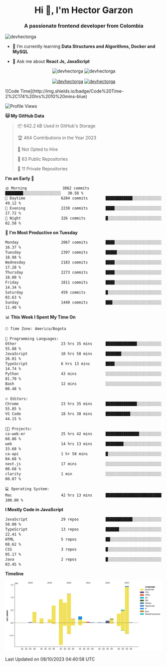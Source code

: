 <h1 align="center">Hi 👋, I'm Hector Garzon</h1>
<h3 align="center">A passionate frontend developer from Colombia</h3>

<p align="left"> <img src="https://komarev.com/ghpvc/?username=devhectorga" alt="devhectorga" /> </p>

- 🌱 I’m currently learning **Data Structures and Algorithms, Docker and MySQL**

- 💬 Ask me about **React Js, JavaScript**

<p align="center"> <img src="https://github-readme-stats.vercel.app/api?username=devhectorga&count_private=true&show_icons=true" alt="devhectorga" /> <img src="https://github-readme-stats.vercel.app/api/top-langs/?username=devhectorga&layout=compact" alt="devhectorga" /></p>

<p align="center">
<a href="https://twitter.com/devhectorga" target="blank"><img align="center" src="https://cdn.jsdelivr.net/npm/simple-icons@3.0.1/icons/twitter.svg" alt="devhectorga" height="20" width="20" /></a>
<a href="https://linkedin.com/in/devhectorga" target="blank"><img align="center" src="https://cdn.jsdelivr.net/npm/simple-icons@3.0.1/icons/linkedin.svg" alt="devhectorga" height="20" width="20" /></a>
</p>
<!--START_SECTION:waka-->
![Code Time](http://img.shields.io/badge/Code%20Time-2%2C174%20hrs%2010%20mins-blue)

![Profile Views](http://img.shields.io/badge/Profile%20Views-0-blue)

**🐱 My GitHub Data** 

> 📦 642.2 kB Used in GitHub's Storage 
 > 
> 🏆 464 Contributions in the Year 2023
 > 
> 🚫 Not Opted to Hire
 > 
> 📜 63 Public Repositories 
 > 
> 🔑 11 Private Repositories 
 > 
**I'm an Early 🐤** 

```text
🌞 Morning                3862 commits        ████████░░░░░░░░░░░░░░░░░   30.58 % 
🌆 Daytime                6204 commits        ████████████░░░░░░░░░░░░░   49.12 % 
🌃 Evening                2238 commits        ████░░░░░░░░░░░░░░░░░░░░░   17.72 % 
🌙 Night                  326 commits         █░░░░░░░░░░░░░░░░░░░░░░░░   02.58 % 
```
📅 **I'm Most Productive on Tuesday** 

```text
Monday                   2067 commits        ████░░░░░░░░░░░░░░░░░░░░░   16.37 % 
Tuesday                  2397 commits        █████░░░░░░░░░░░░░░░░░░░░   18.98 % 
Wednesday                2183 commits        ████░░░░░░░░░░░░░░░░░░░░░   17.28 % 
Thursday                 2273 commits        ████░░░░░░░░░░░░░░░░░░░░░   18.00 % 
Friday                   1811 commits        ████░░░░░░░░░░░░░░░░░░░░░   14.34 % 
Saturday                 459 commits         █░░░░░░░░░░░░░░░░░░░░░░░░   03.63 % 
Sunday                   1440 commits        ███░░░░░░░░░░░░░░░░░░░░░░   11.40 % 
```


📊 **This Week I Spent My Time On** 

```text
🕑︎ Time Zone: America/Bogota

💬 Programming Languages: 
Other                    23 hrs 35 mins      ██████████████░░░░░░░░░░░   55.88 % 
JavaScript               10 hrs 58 mins      ███████░░░░░░░░░░░░░░░░░░   26.01 % 
TypeScript               6 hrs 13 mins       ████░░░░░░░░░░░░░░░░░░░░░   14.74 % 
Python                   43 mins             ░░░░░░░░░░░░░░░░░░░░░░░░░   01.70 % 
Bash                     12 mins             ░░░░░░░░░░░░░░░░░░░░░░░░░   00.48 % 

🔥 Editors: 
Chrome                   23 hrs 35 mins      ██████████████░░░░░░░░░░░   55.85 % 
VS Code                  18 hrs 38 mins      ███████████░░░░░░░░░░░░░░   44.15 % 

🐱‍💻 Projects: 
ca-web-er                25 hrs 42 mins      ███████████████░░░░░░░░░░   60.86 % 
web                      14 hrs 13 mins      ████████░░░░░░░░░░░░░░░░░   33.68 % 
ca-api                   1 hr 58 mins        █░░░░░░░░░░░░░░░░░░░░░░░░   04.68 % 
next.js                  17 mins             ░░░░░░░░░░░░░░░░░░░░░░░░░   00.68 % 
clarity                  1 min               ░░░░░░░░░░░░░░░░░░░░░░░░░   00.07 % 

💻 Operating System: 
Mac                      42 hrs 13 mins      █████████████████████████   100.00 % 
```

**I Mostly Code in JavaScript** 

```text
JavaScript               29 repos            ████████████░░░░░░░░░░░░░   50.00 % 
TypeScript               13 repos            ██████░░░░░░░░░░░░░░░░░░░   22.41 % 
HTML                     5 repos             ██░░░░░░░░░░░░░░░░░░░░░░░   08.62 % 
CSS                      3 repos             █░░░░░░░░░░░░░░░░░░░░░░░░   05.17 % 
Java                     2 repos             █░░░░░░░░░░░░░░░░░░░░░░░░   03.45 % 
```



**Timeline**

![Lines of Code chart](https://raw.githubusercontent.com/devHectorGa/devHectorGa/master/assets/bar_graph.png)


 Last Updated on 08/10/2023 04:40:58 UTC
<!--END_SECTION:waka-->
